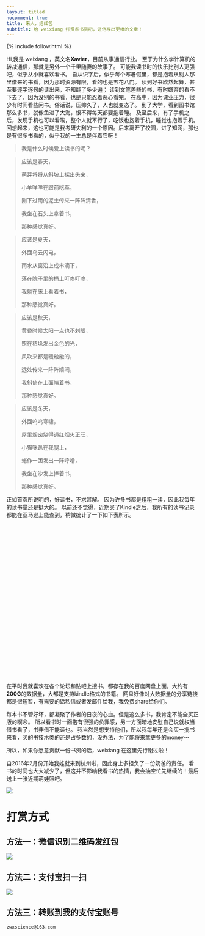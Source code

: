 ```yaml
---
layout: titled
nocomment: true
title: 来人，给红包
subtitle: 给 weixiang 打赏点书资吧，让他写出更棒的文章！
---
```


{% include follow.html %}

Hi,我是 weixiang ，英文名<strong>Xavier</strong>，目前从事通信行业。
至于为什么学计算机的转战通信，那就是另外一个千里随妻的故事了。
可能我读书时的快乐比别人更强吧，似乎从小就喜欢看书。
自从识字后，似乎每个寒暑假里，都是抱着从别人那里借来的书看，因为那时资源有限，看的也是五花八门。
读到好书欣然起舞，甚至要逐字逐句的读出来，不知翻了多少遍；
读到文笔差些的书，有时嫌弃的看不下去了，因为没别的书看，也是只能忍着恶心看完。
在高中，因为课业压力，很少有时间看些闲书。俗话说，压抑久了，人也就变态了。
到了大学，看到图书馆那么多书，就像鱼进了大海，恨不得每天都要抱着睡。
及至后来，有了手机之后，发现手机也可以看唉，整个人就不行了，吃饭也抱着手机，睡觉也抱着手机。
回想起来，这也可能是我考研失利的一个原因。后来离开了校园，进了知网，那也是有很多书看的，似乎我的一生总是伴着它呀！

> 我是什么时候爱上读书的呢？
> 

> 应该是春天，
> 
> 萌芽将将从斜坡上探出头来，
> 
> 小羊咩咩在跟前吃草，
> 
> 刚下过雨的泥土传来一阵阵清香，
> 
> 我坐在石头上拿着书，
> 
> 那种感觉真好。
> 

> 应该是夏天，
> 
> 外面乌云闪电，
> 
> 雨水从窗沿上成串滴下，
> 
> 落在院子里的桶上叮咚叮咚，
> 
> 我躺在床上看着书，
> 
> 那种感觉真好。
> 

> 应该是秋天，
> 
> 黄昏时候太阳一点也不刺眼，
> 
> 照在秸垛发出金色的光，
> 
> 风吹来都是暖融融的，
> 
> 远处传来一阵阵嬉闹，
> 
> 我斜倚在上面端着书，
> 
> 那种感觉真好。
> 

> 应该是冬天，
> 
> 外面呜呜寒啸，
> 
> 屋里烟囱烧得通红烟火正旺，
> 
> 小猫咪趴在我腿上，
> 
> 蜷作一团发出一阵呼噜，
> 
> 我坐在沙发上捧着书，
> 
> 那种感觉真好。
>

正如首页所说明的，好读书，不求甚解。
因为许多书都是粗粗一读，因此我每年的读书量还是挺大的。
以前还不觉得，近期买了Kindle之后，我所有的读书记录都能在亚马逊上能查到，稍微统计了一下如下表所示。

<div id="reading-chart" style="height: 400px"></div>

在平时我就喜欢在各个论坛和贴吧上搜书，都存在我的百度网盘上面，大约有<strong class="text-xlarge">200G</strong>的数据量，大都是支持kindle格式的书籍。
网盘好像对大数据量的分享链接都是很短暂，有需要的话私信或者发邮件给我，我免费share给你们。

每本书不管好坏，都凝聚了作者的日夜的心血。但是这么多书，我肯定不能全买正版的啊:cry:。
所以看书时一面抱有很强的负罪感，另一方面暗地安慰自己说就权当借书看了，书非借不能读也。
我当然是想支持他们，所以我每年还是会买一批书来看，买的书技术类的还是占多数的，没办法，为了能将来拿更多的money～

所以，如果你愿意贡献一份书资的话，weixiang 在这里先行谢过啦！

自2016年2月份开始我娃就来到杭州啦，因此身上多担负了一份奶爸的责任。
看书的时间也大大减少了，但这并不影响我看书的热情，我会抽空忙先继续的！最后送上一张近期萌娃照吧。

<img src="{{ site.loadingImg }}" data-src="http://blog.zhangweixiang.com/img/mybaby.jpg" />

# 打赏方式

## 方法一：微信识别二维码发红包

<img src="{{ site.loadingImg }}" data-src="http://blog.zhangweixiang.com/img/mm_facetoface_collect_qrcode_1455414545364.png" />

## 方法二：支付宝扫一扫

<img src="{{ site.loadingImg }}" data-src="http://blog.zhangweixiang.com/img/zhifu.png" />

## 方法三：转账到我的支付宝账号

`zwxscience@163.com`




<script type="text/javascript">
    var loadJs = [['{{ site.url }}/js/echarts-all.js', function() {
        // init echarts
        var chart = echarts.init($('#reading-chart')[0]);
        chart.setOption({
            tooltip: {
                trigger: 'value'
            },
            legend: {
                data:['2015', '2016']
            },
            grid: {
                x: 40,
                x2: 40,
                y: 40
            },
            calculable: true,
            xAxis: [{
                type: 'category',
                data: ['1月', '2月', '3月', '4月', '5月', '6月',
                        '7月', '8月', '9月', '10月', '11月', '12月'],
                axisLine: {
                    show: false
                }
            }],
            yAxis: [{
                type: 'value',
                axisLine: {
                    show: false
                }
            }],
            series: [{
                name: '2015',
                type: 'bar',
                data: [0, 0, 0, 0, 0, 0, 0, 14, 9, 13, 12, 10],
                itemStyle: {
                    normal: {
                        color: '#D0648A'
                    }
                },
                markPoint: {
                    data: [{
                        type: 'max', 
                        name: '最大值'
                    }, {
                        type: 'min',
                        name: '最小值'
                    }]
                },
                markLine: {
                    data: [{
                        type: 'average',
                        name: '平均值'
                    }]
                }
            }, {
                name: '2016',
                type: 'bar',
                data: [5, 3, 5, 4, 3, 4,5, 3, 4,2,3],
                itemStyle: {
                    normal: {
                        color: '#3c78d8'
                    }
                },
                markPoint: {
                    data: [{
                        type: 'max', 
                        name: '最大值'
                    }, {
                        type: 'min',
                        name: '最小值'
                    }]
                },
                markLine: {
                    data: [{
                        type: 'average',
                        name: '平均值'
                    }]
                }
            }]
        });

        $(window).resize(chart.resize);
    }]];
</script>
